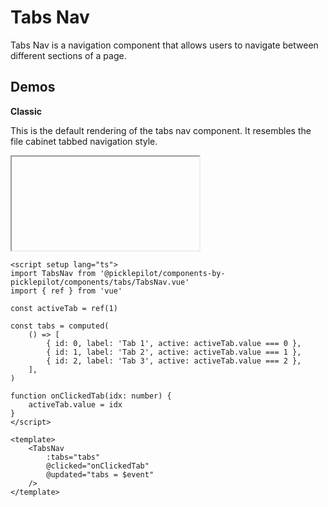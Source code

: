 <script setup lang="ts">
    import TabsNavDemo from './TabsNavDemo.vue'
</script>

# Tabs Nav

Tabs Nav is a navigation component that allows users to navigate between different sections of a page.


## Demos

**Classic**

This is the default rendering of the tabs nav component. It resembles the file cabinet tabbed navigation style.

<iframe data-why class="w-full h-auto">
    <TabsNavDemo />
</iframe>

```vue
<script setup lang="ts">
import TabsNav from '@picklepilot/components-by-picklepilot/components/tabs/TabsNav.vue'
import { ref } from 'vue'

const activeTab = ref(1)

const tabs = computed(
    () => [
        { id: 0, label: 'Tab 1', active: activeTab.value === 0 },
        { id: 1, label: 'Tab 2', active: activeTab.value === 1 },
        { id: 2, label: 'Tab 3', active: activeTab.value === 2 },
    ],
)

function onClickedTab(idx: number) {
    activeTab.value = idx
}
</script>

<template>
    <TabsNav
        :tabs="tabs"
        @clicked="onClickedTab"
        @updated="tabs = $event"
    />
</template>
```
